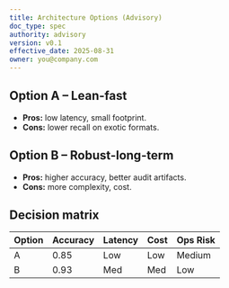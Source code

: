 ```yaml
---
title: Architecture Options (Advisory)
doc_type: spec
authority: advisory
version: v0.1
effective_date: 2025-08-31
owner: you@company.com
---
```



## Option A – Lean-fast
- **Pros:** low latency, small footprint.
- **Cons:** lower recall on exotic formats.


## Option B – Robust-long-term
- **Pros:** higher accuracy, better audit artifacts.
- **Cons:** more complexity, cost.


## Decision matrix
| Option | Accuracy | Latency | Cost | Ops Risk |
|-------|----------|---------|------|---------|
| A | 0.85 | Low | Low | Medium |
| B | 0.93 | Med | Med | Low |